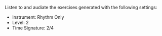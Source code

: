 Listen to and audiate the exercises generated with the following settings:

- Instrument: Rhythm Only
- Level: 2
- Time Signature: 2/4